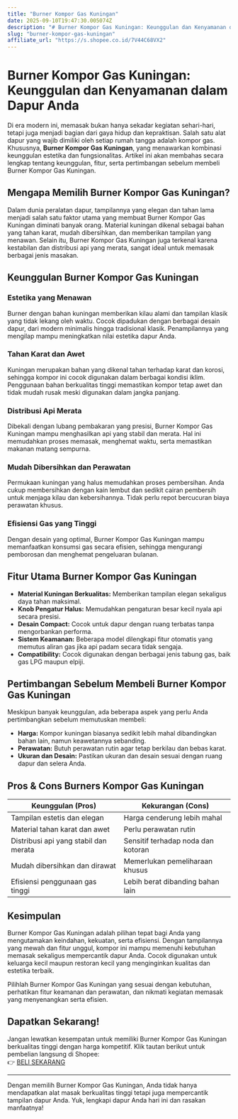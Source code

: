 ```yaml
---
title: "Burner Kompor Gas Kuningan"
date: 2025-09-10T19:47:30.005074Z
description: "# Burner Kompor Gas Kuningan: Keunggulan dan Kenyamanan dalam Dapur Anda..."
slug: "burner-kompor-gas-kuningan"
affiliate_url: "https://s.shopee.co.id/7V44C68VX2"
---
```

# Burner Kompor Gas Kuningan: Keunggulan dan Kenyamanan dalam Dapur Anda

Di era modern ini, memasak bukan hanya sekadar kegiatan sehari-hari, tetapi juga menjadi bagian dari gaya hidup dan kepraktisan. Salah satu alat dapur yang wajib dimiliki oleh setiap rumah tangga adalah kompor gas. Khususnya, **Burner Kompor Gas Kuningan**, yang menawarkan kombinasi keunggulan estetika dan fungsionalitas. Artikel ini akan membahas secara lengkap tentang keunggulan, fitur, serta pertimbangan sebelum membeli Burner Kompor Gas Kuningan.

## Mengapa Memilih Burner Kompor Gas Kuningan?

Dalam dunia peralatan dapur, tampilannya yang elegan dan tahan lama menjadi salah satu faktor utama yang membuat Burner Kompor Gas Kuningan diminati banyak orang. Material kuningan dikenal sebagai bahan yang tahan karat, mudah dibersihkan, dan memberikan tampilan yang menawan. Selain itu, Burner Kompor Gas Kuningan juga terkenal karena kestabilan dan distribusi api yang merata, sangat ideal untuk memasak berbagai jenis masakan.

## Keunggulan Burner Kompor Gas Kuningan

### Estetika yang Menawan

Burner dengan bahan kuningan memberikan kilau alami dan tampilan klasik yang tidak lekang oleh waktu. Cocok dipadukan dengan berbagai desain dapur, dari modern minimalis hingga tradisional klasik. Penampilannya yang mengilap mampu meningkatkan nilai estetika dapur Anda.

### Tahan Karat dan Awet

Kuningan merupakan bahan yang dikenal tahan terhadap karat dan korosi, sehingga kompor ini cocok digunakan dalam berbagai kondisi iklim. Penggunaan bahan berkualitas tinggi memastikan kompor tetap awet dan tidak mudah rusak meski digunakan dalam jangka panjang.

### Distribusi Api Merata

Dibekali dengan lubang pembakaran yang presisi, Burner Kompor Gas Kuningan mampu menghasilkan api yang stabil dan merata. Hal ini memudahkan proses memasak, menghemat waktu, serta memastikan makanan matang sempurna.

### Mudah Dibersihkan dan Perawatan

Permukaan kuningan yang halus memudahkan proses pembersihan. Anda cukup membersihkan dengan kain lembut dan sedikit cairan pembersih untuk menjaga kilau dan kebersihannya. Tidak perlu repot bercucuran biaya perawatan khusus.

### Efisiensi Gas yang Tinggi

Dengan desain yang optimal, Burner Kompor Gas Kuningan mampu memanfaatkan konsumsi gas secara efisien, sehingga mengurangi pemborosan dan menghemat pengeluaran bulanan.

## Fitur Utama Burner Kompor Gas Kuningan

- **Material Kuningan Berkualitas:** Memberikan tampilan elegan sekaligus daya tahan maksimal.
- **Knob Pengatur Halus:** Memudahkan pengaturan besar kecil nyala api secara presisi.
- **Desain Compact:** Cocok untuk dapur dengan ruang terbatas tanpa mengorbankan performa.
- **Sistem Keamanan:** Beberapa model dilengkapi fitur otomatis yang memutus aliran gas jika api padam secara tidak sengaja.
- **Compatibility:** Cocok digunakan dengan berbagai jenis tabung gas, baik gas LPG maupun elpiji.

## Pertimbangan Sebelum Membeli Burner Kompor Gas Kuningan

Meskipun banyak keunggulan, ada beberapa aspek yang perlu Anda pertimbangkan sebelum memutuskan membeli:

- **Harga:** Kompor kuningan biasanya sedikit lebih mahal dibandingkan bahan lain, namun keawetannya sebanding.
- **Perawatan:** Butuh perawatan rutin agar tetap berkilau dan bebas karat.
- **Ukuran dan Desain:** Pastikan ukuran dan desain sesuai dengan ruang dapur dan selera Anda.

## Pros & Cons Burners Kompor Gas Kuningan

| Keunggulan (Pros)                       | Kekurangan (Cons)                     |
|------------------------------------------|---------------------------------------|
| Tampilan estetis dan elegan            | Harga cenderung lebih mahal         |
| Material tahan karat dan awet           | Perlu perawatan rutin               |
| Distribusi api yang stabil dan merata | Sensitif terhadap noda dan kotoran  |
| Mudah dibersihkan dan dirawat          | Memerlukan pemeliharaan khusus     |
| Efisiensi penggunaan gas tinggi        | Lebih berat dibanding bahan lain   |

## Kesimpulan

Burner Kompor Gas Kuningan adalah pilihan tepat bagi Anda yang mengutamakan keindahan, kekuatan, serta efisiensi. Dengan tampilannya yang mewah dan fitur unggul, kompor ini mampu memenuhi kebutuhan memasak sekaligus mempercantik dapur Anda. Cocok digunakan untuk keluarga kecil maupun restoran kecil yang menginginkan kualitas dan estetika terbaik.

Pilihlah Burner Kompor Gas Kuningan yang sesuai dengan kebutuhan, perhatikan fitur keamanan dan perawatan, dan nikmati kegiatan memasak yang menyenangkan serta efisien.

## Dapatkan Sekarang! 

Jangan lewatkan kesempatan untuk memiliki Burner Kompor Gas Kuningan berkualitas tinggi dengan harga kompetitif. Klik tautan berikut untuk pembelian langsung di Shopee:  
👉 [BELI SEKARANG](https://s.shopee.co.id/7V44C68VX2)

---

Dengan memilih Burner Kompor Gas Kuningan, Anda tidak hanya mendapatkan alat masak berkualitas tinggi tetapi juga mempercantik tampilan dapur Anda. Yuk, lengkapi dapur Anda hari ini dan rasakan manfaatnya!